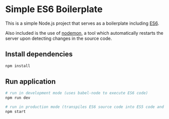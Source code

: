 # Simple ES6 Boilerplate

This is a simple Node.js project that serves as a boilerplate including [ES6](http://es6-features.org).

Also included is the use of [nodemon](https://nodemon.io/), a tool which automatically restarts the server upon detecting changes in the source code.

## Install dependencies
```bash
npm install
```

## Run application
```bash
# run in development mode (uses babel-node to execute ES6 code)
npm run dev

# run in production mode (transpiles ES6 source code into ES5 code and executes the ES5 code)
npm start
```
